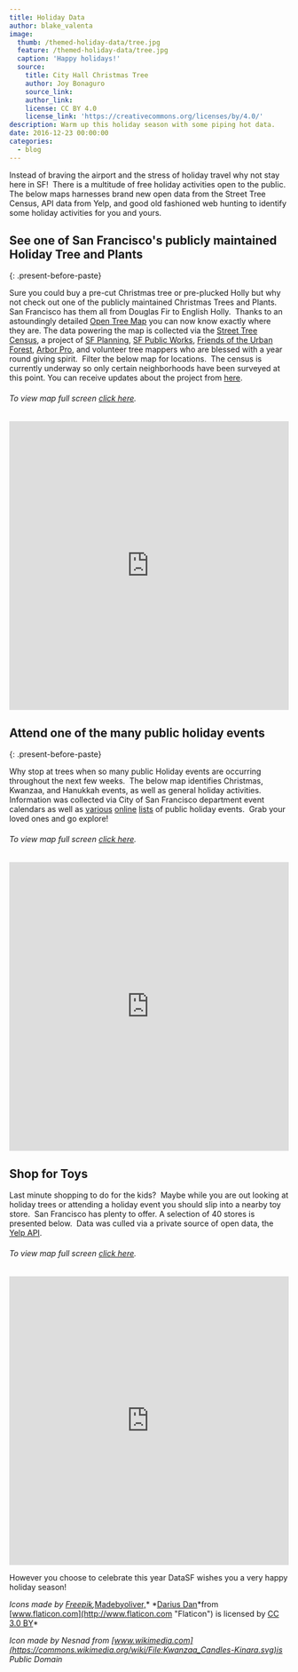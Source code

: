 ```yaml
---
title: Holiday Data
author: blake_valenta
image:
  thumb: /themed-holiday-data/tree.jpg
  feature: /themed-holiday-data/tree.jpg
  caption: 'Happy holidays!'
  source:
    title: City Hall Christmas Tree
    author: Joy Bonaguro
    source_link:
    author_link:
    license: CC BY 4.0
    license_link: 'https://creativecommons.org/licenses/by/4.0/'
description: Warm up this holiday season with some piping hot data.
date: 2016-12-23 00:00:00
categories:
  - blog
---
```



Instead of braving the airport and the stress of holiday travel why not stay here in SF!  There is a multitude of free holiday activities open to the public.  The below maps harnesses brand new open data from the Street Tree Census, API data from Yelp, and good old fashioned web hunting to identify some holiday activities for you and yours.

## See one of San Francisco's publicly maintained Holiday Tree and Plants
{: .present-before-paste}

Sure you could buy a pre-cut Christmas tree or pre-plucked Holly but why not check out one of the publicly maintained Christmas Trees and Plants.  San Francisco has them all from Douglas Fir to English Holly.  Thanks to an astoundingly detailed [Open Tree Map](http://urbanforestmap.org/about/) you can now know exactly where they are. The data powering the map is collected via the [Street Tree Census](http://sf-planning.org/everytreesf-%E2%80%93-street-tree-census), a project of [SF Planning](http://sf-planning.org/everytreesf-%E2%80%93-street-tree-census), [SF Public Works](http://sfpublicworks.org/services/urban-forest-plan), [Friends of the Urban Forest](http://www.fuf.net/), [Arbor Pro](http://www.arborprousa.com/), and volunteer tree mappers who are blessed with a year round giving spirit.  Filter the below map for locations.  The census is currently underway so only certain neighborhoods have been surveyed at this point. You can receive updates about the project from [here](http://urbanforestmap.org/blog/).

###### To view map full screen [click here](https://blakev.carto.com/builder/2489dbf8-c61a-11e6-8199-0e233c30368f/embed).

<iframe src="https://blakev.carto.com/builder/2489dbf8-c61a-11e6-8199-0e233c30368f/embed" allowfullscreen="" webkitallowfullscreen="" mozallowfullscreen="" oallowfullscreen="" msallowfullscreen="" width="100%" height="520" frameborder="0"></iframe>

## Attend one of the many public holiday events
{: .present-before-paste}

Why stop at trees when so many public Holiday events are occurring throughout the next few weeks.  The below map identifies Christmas, Kwanzaa, and Hanukkah events, as well as general holiday activities.  Information was collected via City of San Francisco department event calendars as well as [various](http://sanfrancisco.about.com/od/sfevents/tp/Free-Christmas-And-Holiday-Activities-And-Events-In-San-Francisco.htm) [online](http://redtri.com/san-francisco/kwanzaa-san-francisco/) [lists](http://sanfrancisco.cbslocal.com/top-lists/best-ways-to-celebrate-hanukkah-in-the-bay-area/) of public holiday events.  Grab your loved ones and go explore!

###### To view map full screen [click here](https://blakev.carto.com/builder/98fd3750-c61a-11e6-a843-0e3ff518bd15/embed).

<iframe src="https://blakev.carto.com/builder/8fb8b248-c7c6-11e6-bfd3-0ecd1babdde5/embed" allowfullscreen="" webkitallowfullscreen="" mozallowfullscreen="" oallowfullscreen="" msallowfullscreen="" width="100%" height="520" frameborder="0"></iframe>

## Shop for Toys

Last minute shopping to do for the kids?  Maybe while you are out looking at holiday trees or attending a holiday event you should slip into a nearby toy store.  San Francisco has plenty to offer. A selection of 40 stores is presented below.  Data was culled via a private source of open data, the [Yelp API](https://www.google.com/url?sa=t&amp;rct=j&amp;q=&amp;esrc=s&amp;source=web&amp;cd=1&amp;cad=rja&amp;uact=8&amp;ved=0ahUKEwjWlNLloobRAhWIr1QKHaBrCsQQFggcMAA&amp;url=https%3A%2F%2Fwww.yelp.com%2Fdevelopers%2Fdocumentation%2Fv2%2Foverview&amp;usg=AFQjCNH6kkbhg88eZtjp5_d6p-78Hm8UKA&amp;sig2=2xmzJJLOvmQjH2LzSHeI3g).

###### To view map full screen [click here](https://blakev.carto.com/builder/ab6db45a-c61a-11e6-976b-0e05a8b3e3d7/embed).

<iframe src="https://blakev.carto.com/builder/148b3ef0-c7c7-11e6-8552-0e05a8b3e3d7/embed" allowfullscreen="" webkitallowfullscreen="" mozallowfullscreen="" oallowfullscreen="" msallowfullscreen="" width="100%" height="520" frameborder="0"></iframe>

However you choose to celebrate this year DataSF wishes you a very happy holiday season!

*Icons made by [Freepik](http://www.freepik.com "Freepik"),*[Madebyoliver,](http://www.flaticon.com/authors/madebyoliver "Madebyoliver")\* *[Darius Dan](http://www.flaticon.com/authors/darius-dan "Darius Dan")*from [www.flaticon.com](http://www.flaticon.com "Flaticon") is licensed by [CC 3.0 BY](http://creativecommons.org/licenses/by/3.0/ "Creative Commons BY 3.0")\*

*Icon made by Nesnad from [www.wikimedia.com](https://commons.wikimedia.org/wiki/File:Kwanzaa_Candles-Kinara.svg)is Public Domain*